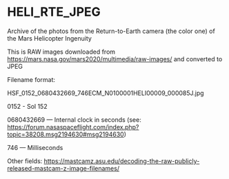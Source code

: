 # HELI_RTE_JPEG
Archive of the photos from the Return-to-Earth camera (the color one) of the Mars Helicopter Ingenuity

This is RAW images downloaded from https://mars.nasa.gov/mars2020/multimedia/raw-images/ and converted to JPEG

Filename format: 

HSF_0152_0680432669_746ECM_N0100001HELI00009_000085J.jpg

0152 - Sol 152

0680432669 — Internal clock in seconds (see: https://forum.nasaspaceflight.com/index.php?topic=38208.msg2194630#msg2194630)

746 — Milliseconds

Other fields: https://mastcamz.asu.edu/decoding-the-raw-publicly-released-mastcam-z-image-filenames/